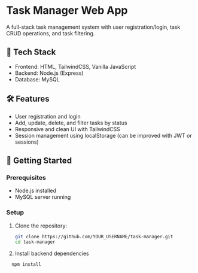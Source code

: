 # Task Manager Web App

A full-stack task management system with user registration/login, task CRUD operations, and task filtering.

## 🔧 Tech Stack
- Frontend: HTML, TailwindCSS, Vanilla JavaScript
- Backend: Node.js (Express)
- Database: MySQL

## 🛠 Features
- User registration and login
- Add, update, delete, and filter tasks by status
- Responsive and clean UI with TailwindCSS
- Session management using localStorage (can be improved with JWT or sessions)
  
## 🚀 Getting Started

### Prerequisites
- Node.js installed
- MySQL server running

### Setup

1. Clone the repository:
   ```bash
   git clone https://github.com/YOUR_USERNAME/task-manager.git
   cd task-manager
2. Install backend dependencies
```bash
  npm install

